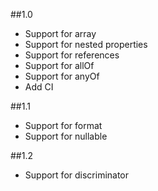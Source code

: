 ##1.0
- Support for array
- Support for nested properties
- Support for references
- Support for allOf
- Support for anyOf
- Add CI

##1.1
- Support for format
- Support for nullable

##1.2
- Support for discriminator
